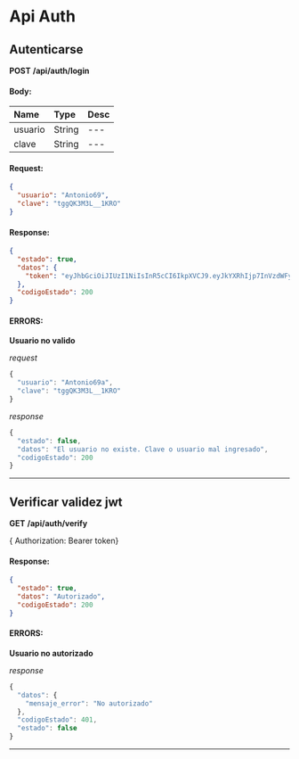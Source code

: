 # Api Auth

## Autenticarse

__POST__ __/api/auth/login__


#### Body:
| Name       | Type    | Desc |
| :--------- | :------ | :-------| 
|  usuario  | String  |   ---   | 
|  clave  | String  |   ---   | 

#### Request:

```json
{
  "usuario": "Antonio69",
  "clave": "tggQK3M3L__1KRO"
}
```

#### Response:

```json
{
  "estado": true,
  "datos": {
    "token": "eyJhbGciOiJIUzI1NiIsInR5cCI6IkpXVCJ9.eyJkYXRhIjp7InVzdWFyaW8iOiJBbnRvbmlvNjkiLCJjb3JyZW8iOiJ2Y3Rvcl9kYXpAaG90bWFpbC5jb20iLCJub21icmVzIjoiRWxzYSIsImFwZWxsaWRvcyI6IlZlZ2EiLCJpZCI6MX0sImlhdCI6MTUzMTE3MDkzMn0.vQWV58YKtX-ZzcYGq7OuIiPmsM0s9R--k9Zxlf84tXg"
  },
  "codigoEstado": 200
}
```

#### ERRORS:
__Usuario no valido__




_request_

```js
{
  "usuario": "Antonio69a",
  "clave": "tggQK3M3L__1KRO"
}
```

_response_

```js
{
  "estado": false,
  "datos": "El usuario no existe. Clave o usuario mal ingresado",
  "codigoEstado": 200
}
```
	
	


___



## Verificar validez jwt

__GET__ __/api/auth/verify__

{ Authorization: Bearer token}
#### Response:

```json
{
  "estado": true,
  "datos": "Autorizado",
  "codigoEstado": 200
}
```

#### ERRORS:
__Usuario no autorizado__




_response_

```js
{
  "datos": {
    "mensaje_error": "No autorizado"
  },
  "codigoEstado": 401,
  "estado": false
}
```
	
	


___



